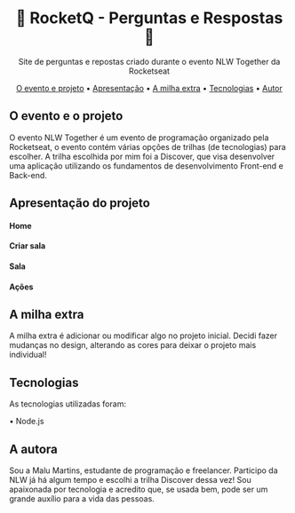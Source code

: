 <h1 align="center"> 💬 RocketQ - Perguntas e Respostas 💬</h1>
<p align="center"> Site de perguntas e repostas criado durante o evento NLW Together da Rocketseat</p>

<p align="center">
 <a href="#projeto">O evento e projeto</a> •
 <a href="#apresentacao">Apresentação</a> •  
 <a href="#extra">A milha extra</a> •
 <a href="#tecnologias">Tecnologias</a> •
 <a href="#autor">Autor</a>
</p>

<h2 id="projeto">O evento e o projeto</h2>
<p>O evento NLW Together é um evento de programação organizado pela Rocketseat, o evento contém
várias opções de trilhas (de tecnologias) para escolher. A trilha escolhida por mim foi a Discover, que visa
desenvolver uma aplicação utilizando os fundamentos de desenvolvimento Front-end e Back-end.</p>

<h2 id="apresentacao">Apresentação do projeto</h2>
<h4>Home</h4>
<h4>Criar sala</h4>
<h4>Sala</h4>
<h4>Ações</h4>

<h2 id="extra">A milha extra</h2>
A milha extra é adicionar ou modificar algo no projeto inicial.
Decidi fazer mudanças no design, alterando as cores para deixar o projeto mais individual!</p>

<h2 id="tecnologias">Tecnologias</h2>
<p>As tecnologias utilizadas foram: </p>
<p>• Node.js</p>

<h2 id="autor">A autora</h2>
<p>Sou a Malu Martins, estudante de programação e freelancer. Participo da NLW já há algum tempo e escolhi
a trilha Discover dessa vez! Sou apaixonada por tecnologia e acredito que, se usada bem, pode ser um grande
auxílio para a vida das pessoas.</p>
